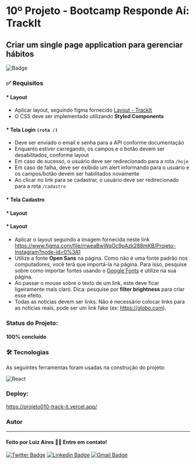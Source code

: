 # 10º Projeto - Bootcamp Responde Aí: TrackIt 

## Criar um single page application para gerenciar hábitos

![Badge](https://img.shields.io/github/license/lfaires/Instagram)

### ✅ Requisitos

#### * Layout

- Aplicar layout, seguindo figma fornecido [Layout - TrackIt](https://www.figma.com/file/3r8MSf9dIPuFlvZHuHTZXF/TrackIt?node-id=0%3A1)
- O CSS deve ser implementado utilizando **Styled Components**

#### * Tela Login `(rota /)`

- Deve ser enviado o email e senha para a API conforme documentação
- Enquanto estiver carregando, os campos e o botão devem ser desabilitados, conforme layout
- Em caso de sucesso, o usuário deve ser redirecionado para a rota `/hoje`
- Em caso de falha, deve ser exibido um alert informando para o usuário e os campos/botão devem ser habilitados novamente
- Ao clicar no link para se cadastrar, o usuário deve ser redirecionado para a rota `/cadastro`

#### * Tela Cadastro

#### * Layout

#### * Layout
* Aplicar o layout seguindo a imagem fornecida neste link https://www.figma.com/file/rrweaBwWqOc9pAzk288mKB/Projeto-Instagram?node-id=0%3A1
* Utilize a fonte **Open Sans** na página. Como não é uma fonte padrão nos computadores, você terá que importá-la na página. Para isso, pesquise sobre como importar fontes usando o [Google Fonts](https://fonts.google.com/) e utilize na sua página.
* Ao passar o mouse sobre o texto de um link, este deve ficar ligeiramente mais claro. Dica: pesquise por **filter brightness** para criar esse efeito.
* Todas as notícias devem ser links. Não é necessário colocar links para as notícias reais, pode ser um link fake (ex: https://globo.com).

### Status do Projeto:

####  100% concluído

### 🛠 Tecnologias

As seguintes ferramentas foram usadas na construção do projeto:

<img alt="React" src="https://img.shields.io/badge/react-%2320232a.svg?style=for-the-badge&logo=react&logoColor=%2361DAFB"/>

### Deploy:

https://projeto010-track-it.vercel.app/


### Autor
---

#### Feito por Luiz Aires 👋🏽 Entre em contato!

[![Twitter Badge](https://img.shields.io/badge/-@lfaires4-1ca0f1?style=flat-square&labelColor=1ca0f1&logo=twitter&logoColor=white&link=https://twitter.com/lfaires4)](https://twitter.com/lfaires4) 
[![Linkedin Badge](https://img.shields.io/badge/-Luiz_Fernando_Aires-blue?style=flat-square&logo=Linkedin&logoColor=white&link=https://www.linkedin.com/in/lfaires4/)](https://www.linkedin.com/in/lfaires4/) 
[![Gmail Badge](https://img.shields.io/badge/-lfaires@gmail.com-c14438?style=flat-square&logo=Gmail&logoColor=white&link=mailto:lfaires@gmail.com)](mailto:lfaires@gmail.com)
